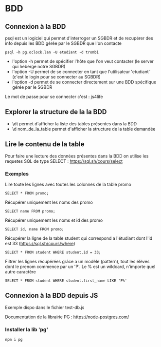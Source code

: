 # BDD

## Connexion à la BDD

psql est un logiciel qui permet d'interroger un SGBDR et de recupérer des info depuis les BDD gérée par le SGBDR que l'on contacte


```
psql -h pg.oclock.lan -U etudiant -d trombi
```

- l'option -h permet de spécifier l'hôte que l'on veut contacter (le server qui heberge notre SGBDR)
- l'option -U permet de se connecter en tant que l'utilisateur 'etudiant' (c'est le login pour se connecter au SGBDR) 
- l'option -d permet de se connecter directement sur une BDD spécifique gérée par le SGBDR

Le mot de passe pour se connecter c'est : js4life


## Explorer la structure de la la BDD

- \dt permet d'afficher la liste des tables présentes dans la BDD
- \d nom_de_la_table permet d'afficher la structure de la table demandée

## Lire le contenu de la table

Pour faire une lecture des données présentes dans la BDD on utilise les requetes SQL de type SELECT : https://sql.sh/cours/select

### Exemples

Lire toute les lignes avec toutes les colonnes de la table promo

```
SELECT * FROM promo;
```

Récupérer uniquement les noms des promo

```
SELECT name FROM promo;
```

Récupérer uniquement les noms et id des promo

```
SELECT id, name FROM promo;
```

Récupérer la ligne de la table student qui correspond a l'étudiant dont l'id est 33
(https://sql.sh/cours/where)

```
SELECT * FROM student WHERE student.id = 33;
```

Filtrer les lignes récupérées grâce a un modèle (pattern), tout les élèves dont le prenom commence par un 'P'.
Le % est un wildcard, n'importe quel autre caractère

```
SELECT * FROM student WHERE student.first_name LIKE 'P%'
```


## Connexion à la BDD depuis JS

Exemple dispo dans le fichier test-db.js

Documentation de la librairie PG : https://node-postgres.com/


### Installer la lib 'pg'

```
npm i pg
```
